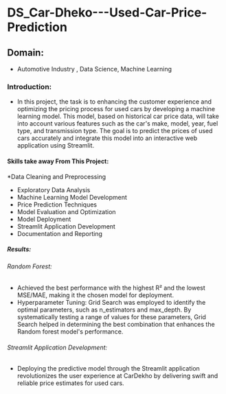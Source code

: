 # DS_Car-Dheko---Used-Car-Price-Prediction
## Domain:
* Automotive Industry , Data Science, Machine Learning
### Introduction:
* In this project, the task is to enhancing the customer experience and optimizing the pricing process for used cars by developing a machine learning model. This model, based on historical car price data, will take into account various features such as the car's make, model, year, fuel type, and transmission type. The goal is to predict the prices of used cars accurately and integrate this model into an interactive web application using Streamlit.
#### Skills take away From This Project:
*Data Cleaning and Preprocessing
* Exploratory Data Analysis
* Machine Learning Model Development
* Price Prediction Techniques
* Model Evaluation and Optimization
* Model Deployment
* Streamlit Application Development
* Documentation and Reporting
##### Results:
###### Random Forest:
* Achieved the best performance with the highest R² and the lowest MSE/MAE, making it the chosen model for deployment.
* Hyperparameter Tuning: Grid Search was employed to identify the optimal parameters, such as n_estimators and max_depth. By systematically testing a range of values for these parameters, Grid Search helped in determining the best combination that enhances the Random forest model's performance.
###### Streamlit Application Development:
* Deploying the predictive model through the Streamlit application revolutionizes the user experience at CarDekho by delivering swift and reliable price estimates for used cars.

